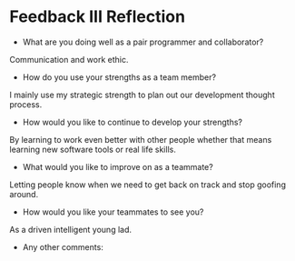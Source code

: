 # Feedback III Reflection

* What are you doing well as a pair programmer and collaborator?

Communication and work ethic.

* How do you use your strengths as a team member?

I mainly use my strategic strength to plan out our development thought process.

* How would you like to continue to develop your strengths?

By learning to work even better with other people whether that means learning new software tools or real life skills.

* What would you like to improve on as a teammate? 

Letting people know when we need to get back on track and stop goofing around.

* How would you like your teammates to see you?

As a driven intelligent young lad.

* Any other comments:
